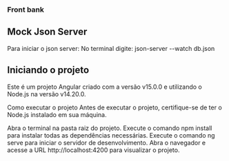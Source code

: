 ### Front bank

## Mock Json Server

Para iniciar o json server:
No terminal digite: json-server --watch db.json

## Iniciando o projeto

Este é um projeto Angular criado com a versão v15.0.0 e utilizando o Node.js na versão v14.20.0.

Como executar o projeto
Antes de executar o projeto, certifique-se de ter o Node.js instalado em sua máquina.

Abra o terminal na pasta raiz do projeto.
Execute o comando npm install para instalar todas as dependências necessárias.
Execute o comando ng serve para iniciar o servidor de desenvolvimento.
Abra o navegador e acesse a URL http://localhost:4200 para visualizar o projeto.
